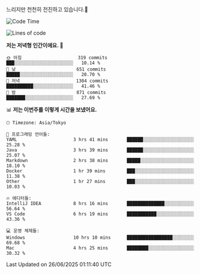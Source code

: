 느리지만 천천히 전진하고 있습니다.🐢

<!--START_SECTION:waka-->
![Code Time](http://img.shields.io/badge/Code%20Time-1%2C613%20hrs%204%20mins-blue)

![Lines of code](https://img.shields.io/badge/%EC%A0%80%EB%8A%94%20%EC%97%AC%ED%83%9C%EA%B9%8C%EC%A7%80%20-920.3%20thousand%20%EC%A4%84%EC%9D%98%20%EC%BD%94%EB%93%9C%EB%A5%BC%20%EC%9E%91%EC%84%B1%ED%96%88%EC%96%B4%EC%9A%94.-blue)

**저는 저녁형 인간이에요. 🦉** 

```text
🌞 아침                     319 commits         ███░░░░░░░░░░░░░░░░░░░░░░   10.14 % 
🌆 낮　                     651 commits         █████░░░░░░░░░░░░░░░░░░░░   20.70 % 
🌃 저녁                     1304 commits        ██████████░░░░░░░░░░░░░░░   41.46 % 
🌙 밤　                     871 commits         ███████░░░░░░░░░░░░░░░░░░   27.69 % 
```


📊 **저는 이번주를 이렇게 시간을 보냈어요.** 

```text
🕑︎ Timezone: Asia/Tokyo

💬 프로그래밍 언어들: 
YAML                     3 hrs 41 mins       ██████░░░░░░░░░░░░░░░░░░░   25.28 % 
Java                     3 hrs 39 mins       ██████░░░░░░░░░░░░░░░░░░░   25.07 % 
Markdown                 2 hrs 38 mins       █████░░░░░░░░░░░░░░░░░░░░   18.10 % 
Docker                   1 hr 39 mins        ███░░░░░░░░░░░░░░░░░░░░░░   11.38 % 
Other                    1 hr 27 mins        ███░░░░░░░░░░░░░░░░░░░░░░   10.03 % 

🔥 에디터들: 
IntelliJ IDEA            8 hrs 16 mins       ██████████████░░░░░░░░░░░   56.64 % 
VS Code                  6 hrs 19 mins       ███████████░░░░░░░░░░░░░░   43.36 % 

💻 운영 체제들: 
Windows                  10 hrs 10 mins      █████████████████░░░░░░░░   69.68 % 
Mac                      4 hrs 25 mins       ████████░░░░░░░░░░░░░░░░░   30.32 % 
```


 Last Updated on 26/06/2025 01:11:40 UTC
<!--END_SECTION:waka-->
